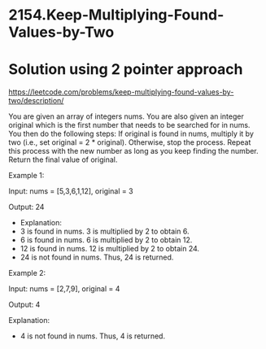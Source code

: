 # 2154.Keep-Multiplying-Found-Values-by-Two
# Solution using 2 pointer approach
https://leetcode.com/problems/keep-multiplying-found-values-by-two/description/ 


You are given an array of integers nums. You are also given an integer original which is the first number that needs to be searched for in nums.
You then do the following steps:
If original is found in nums, multiply it by two (i.e., set original = 2 * original).
Otherwise, stop the process.
Repeat this process with the new number as long as you keep finding the number.
Return the final value of original.

Example 1:

Input: nums = [5,3,6,1,12], original = 3

Output: 24

- Explanation: 
- 3 is found in nums. 3 is multiplied by 2 to obtain 6.
- 6 is found in nums. 6 is multiplied by 2 to obtain 12.
- 12 is found in nums. 12 is multiplied by 2 to obtain 24.
- 24 is not found in nums. Thus, 24 is returned.



Example 2:

Input: nums = [2,7,9], original = 4

Output: 4

Explanation:
- 4 is not found in nums. Thus, 4 is returned.
